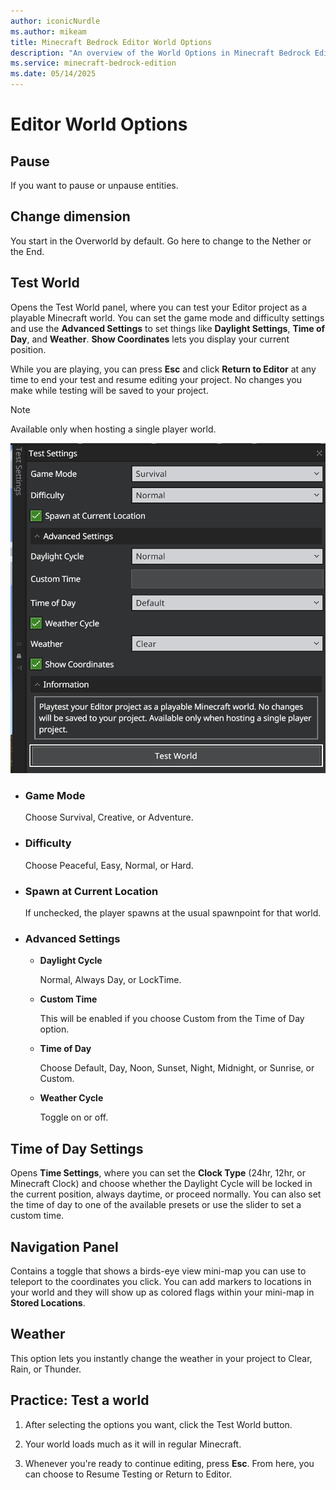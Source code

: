 ```yaml
---
author: iconicNurdle
ms.author: mikeam
title: Minecraft Bedrock Editor World Options
description: "An overview of the World Options in Minecraft Bedrock Editor"
ms.service: minecraft-bedrock-edition
ms.date: 05/14/2025
---
```


# Editor World Options

## Pause

If you want to pause or unpause entities.


## Change dimension

You start in the Overworld by default. Go here to change to the Nether or the End.


## Test World

Opens the Test World panel, where you can test your Editor project as a playable Minecraft world. You can set the game mode and difficulty settings and use the **Advanced Settings** to set things like **Daylight Settings**, **Time of Day**, and **Weather**. **Show Coordinates** lets you display your current position.

While you are playing, you can press **Esc** and click **Return to Editor** at any time to end your test and resume editing your project. No changes you make while testing will be saved to your project.

> [!Note]
> Available only when hosting a single player world.

 ![Editor selection tool window](Media/editor_test_settings.png)

- ### Game Mode
    
    Choose Survival, Creative, or Adventure.

- ### Difficulty

    Choose Peaceful, Easy, Normal, or Hard.

- ### Spawn at Current Location

    If unchecked, the player spawns at the usual spawnpoint for that world.

- ### Advanced Settings

    - **Daylight Cycle**

        Normal, Always Day, or LockTime.

    - **Custom Time** 

        This will be enabled if you choose Custom from the Time of Day option.

    - **Time of Day**

        Choose Default, Day, Noon, Sunset, Night, Midnight, or Sunrise, or Custom.

    - **Weather Cycle**

        Toggle on or off.


## Time of Day Settings

Opens **Time Settings**, where you can set the **Clock Type** (24hr, 12hr, or Minecraft Clock) and choose whether the Daylight Cycle will be locked in the current position, always daytime, or proceed normally. You can also set the time of day to one of the available presets or use the slider to set a custom time.


## Navigation Panel

Contains a toggle that shows a birds-eye view mini-map you can use to teleport to the coordinates you click. You can add markers to locations in your world and they will show up as colored flags within your mini-map in **Stored Locations**.


## Weather

This option lets you instantly change the weather in your project to Clear, Rain, or Thunder.


## Practice: Test a world

1. After selecting the options you want, click the Test World button.

2. Your world loads much as it will in regular Minecraft. 

3. Whenever you're ready to continue editing, press **Esc**. From here, you can choose to Resume Testing or Return to Editor.
